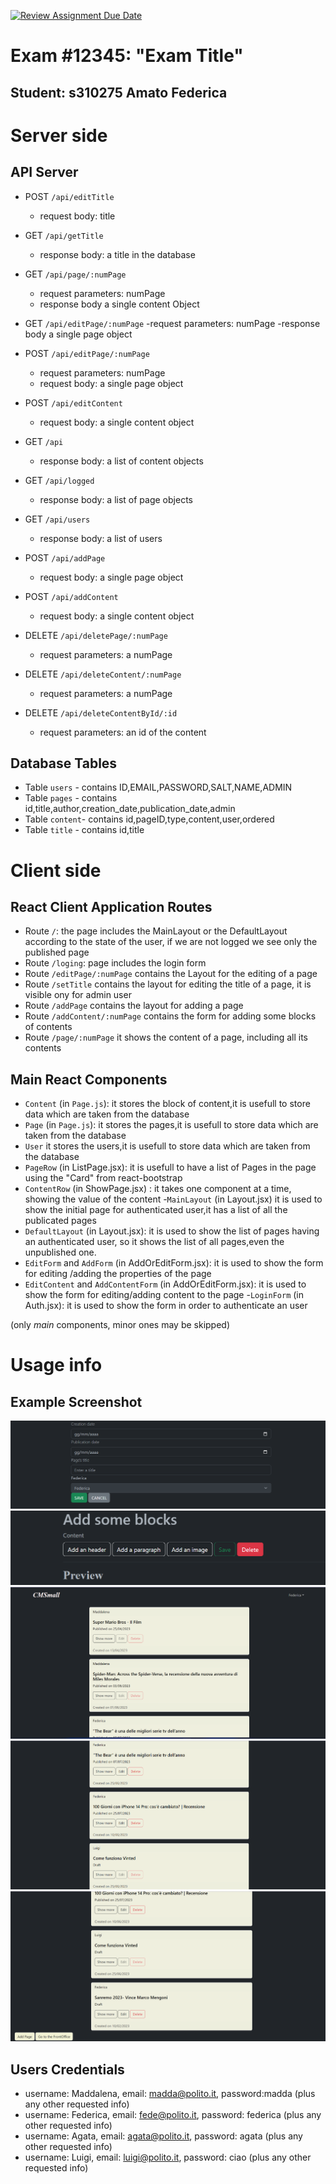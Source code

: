 [![Review Assignment Due Date](https://classroom.github.com/assets/deadline-readme-button-24ddc0f5d75046c5622901739e7c5dd533143b0c8e959d652212380cedb1ea36.svg)](https://classroom.github.com/a/_XpznRuT)
# Exam #12345: "Exam Title"

## Student: s310275 Amato Federica 

# Server side

## API Server

- POST `/api/editTitle`
  - request body: title
  
- GET `/api/getTitle`
  - response body: a title in the database
- GET `/api/page/:numPage`
  - request parameters: numPage
  - response body a single content Object
- GET `/api/editPage/:numPage`
  -request parameters: numPage
  -response body a single page object
- POST `/api/editPage/:numPage`
  - request parameters: numPage
  - request body: a single page object
- POST `/api/editContent`
  - request body: a single content object

- GET `/api`
  - response body: a list of content objects
- GET `/api/logged`
  - response body: a list of page objects
- GET `/api/users`
  - response body: a list of users

- POST `/api/addPage`
  - request body: a single page object
- POST `/api/addContent`
  - request body: a single content object
- DELETE `/api/deletePage/:numPage`
  - request parameters: a numPage
- DELETE `/api/deleteContent/:numPage`
  - request parameters: a numPage
- DELETE `/api/deleteContentById/:id`
  - request parameters: an id of the content

## Database Tables

- Table `users` - contains ID,EMAIL,PASSWORD,SALT,NAME,ADMIN
- Table `pages` - contains id,title,author,creation_date,publication_date,admin
- Table `content`- contains id,pageID,type,content,user,ordered
- Table `title` - contains id,title

# Client side


## React Client Application Routes

- Route `/`: the page includes the MainLayout or the DefaultLayout according to the state of the user, if we are not logged we see   only the published page
- Route `/loging`: page includes the login form
- Route `/editPage/:numPage` contains the Layout for the editing of a page
- Route `/setTitle` contains the layout for editing the title of a page, it is visible ony for admin user
- Route `/addPage` contains the layout for adding a page
- Route `/addContent/:numPage` contains the form for adding some blocks of contents
- Route `/page/:numPage` it shows the content of a page, including all its contents

## Main React Components

- `Content` (in `Page.js`): it stores the block of content,it is usefull to store data which are taken from the database
- `Page` (in `Page.js`): it stores the pages,it is usefull to store data which are taken from the database
- `User` it stores the users,it is usefull to store data which are taken from the database
- `PageRow` (in ListPage.jsx): it is usefull to have a list of Pages in the page using the "Card" from react-bootstrap
- `ContentRow` (in ShowPage.jsx) : it takes one component at a time, showing the value of the content
-`MainLayout` (in Layout.jsx) it is used to show the initial page for authenticated user,it has a list of all the publicated pages
- `DefaultLayout` (in Layout.jsx): it is used to show the list of pages having an authenticated user, so it shows the list of all pages,even the unpublished one.
- `EditForm` and `AddForm` (in AddOrEditForm.jsx): it is used to show the form for editing /adding the properties of the page
- `EditContent` and `AddContentForm` (in AddOrEditForm.jsx): it is used to show the form for editing/adding content to the page
-`LoginForm` (in Auth.jsx): it is used to show the form in order to authenticate an user

(only _main_ components, minor ones may be skipped)

# Usage info

## Example Screenshot

![create a new page 1](./screenshots/createanewpage1.png)
![create a new page 2](./screenshots/createanewpage2.png)
![list of pages 1](./screenshots/listofthepages1.png)
![list of pages 2](./screenshots/listofthepages2.png)
![list of pages 2](./screenshots/listofthepages3.png)

## Users Credentials

- username: Maddalena, email: madda@polito.it, password:madda (plus any other requested info)
- username: Federica, email: fede@polito.it, password: federica (plus any other requested info)
- username: Agata, email: agata@polito.it, password: agata (plus any other requested info)
- username: Luigi, email: luigi@polito.it, password: ciao (plus any other requested info)
